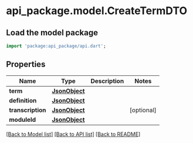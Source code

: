 # api_package.model.CreateTermDTO

## Load the model package
```dart
import 'package:api_package/api.dart';
```

## Properties
Name | Type | Description | Notes
------------ | ------------- | ------------- | -------------
**term** | [**JsonObject**](.md) |  | 
**definition** | [**JsonObject**](.md) |  | 
**transcription** | [**JsonObject**](.md) |  | [optional] 
**moduleId** | [**JsonObject**](.md) |  | 

[[Back to Model list]](../README.md#documentation-for-models) [[Back to API list]](../README.md#documentation-for-api-endpoints) [[Back to README]](../README.md)


